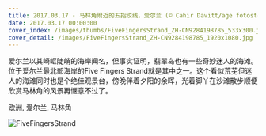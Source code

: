 ```yaml
---
title: 2017.03.17 - 马林角附近的五指绞线，爱尔兰 (© Cahir Davitt/age fotostock)
date: 2017.03.17 00:00:00
cover_index: /images/thumbs/FiveFingersStrand_ZH-CN9284198785_533x300.jpg
cover_detail: /images/FiveFingersStrand_ZH-CN9284198785_1920x1080.jpg
---
```


爱尔兰以其崎岖陡峭的海岸闻名，但事实证明，翡翠岛也有一些奇妙迷人的海滩。位于爱尔兰最北部海岸的Five Fingers
Strand就是其中之一。这个看似荒芜但迷人的海滩同时也是个绝佳观景台，傍晚伴着夕阳的余晖，光着脚丫在沙滩散步顺便欣赏马林角的风景再惬意不过了。

欧洲, 爱尔兰, 马林角

![FiveFingersStrand](/images/FiveFingersStrand_ZH-CN9284198785_1920x1080.jpg)

